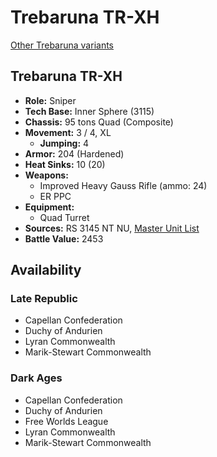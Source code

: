 # Trebaruna TR-XH

[Other Trebaruna variants](../trebaruna.md)

## Trebaruna TR-XH
- **Role:** Sniper
- **Tech Base:** Inner Sphere (3115)
- **Chassis:** 95 tons Quad (Composite)
- **Movement:** 3 / 4, XL
  - **Jumping:** 4
- **Armor:** 204 (Hardened)
- **Heat Sinks:** 10 (20)
- **Weapons:**
  - Improved Heavy Gauss Rifle (ammo: 24)
  - ER PPC
- **Equipment:**
  - Quad Turret
- **Sources:** RS 3145 NT NU, [Master Unit List](http://masterunitlist.info/Unit/Details/6834/trebaruna-tr-xh)
- **Battle Value:** 2453

## Availability

### Late Republic
- Capellan Confederation
- Duchy of Andurien
- Lyran Commonwealth
- Marik-Stewart Commonwealth

### Dark Ages
- Capellan Confederation
- Duchy of Andurien
- Free Worlds League
- Lyran Commonwealth
- Marik-Stewart Commonwealth

